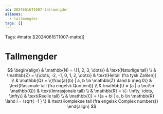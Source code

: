 ```yaml
---
id: 20240616T1007-tallmengder
aliases:
  - tallmengder
tags: []
---
```


Tags: #matte [[20240616T1007-matte]]

# Tallmengder

$$
\begin{align}
& \mathbb{N} = \{1, 2, 3, \dots\} & \text{Naturlige tall} \\
& \mathbb{Z} = \{\dots, -2, -1, 0, 1, 2, \dots\} & \text{Heltall (fra tysk Zahlen)} \\
& \mathbb{Q} = \{\frac{a}{b} | a, b \in \mathbb{Z} \land b \neq 0\} & \text{Rasjonale tall (fra engelsk Quotient)} \\
& \mathbb{I} = {a | a \not\in \mathbb{Q}} & \text{Innrasjonale tall} \\
& \mathbb{R} = \{- \infty, \dots, \infty\} & \text{Reelle tall} \\
& \mathbb{C} = \{a + bi | a, b \in \mathbb{R} \land i = \sqrt{ -1 } \} & \text{Komplekse tall (fra engelsk Complex numbers)}
\end{align}
$$
